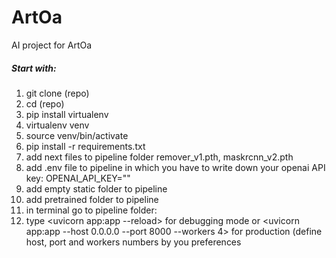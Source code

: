# ArtOa
 AI project for ArtOa

##### Start with:
1. git clone (repo)
2. cd (repo)
3. pip install virtualenv
4. virtualenv venv
5. source venv/bin/activate
6. pip install -r requirements.txt
7. add next files to pipeline folder remover_v1.pth, maskrcnn_v2.pth
8. add .env file to pipeline in which you have to write down your openai API key: OPENAI_API_KEY=""
9. add empty static folder to pipeline
10. add pretrained folder to pipeline
11. in terminal go to pipeline folder: <cd pipeline>
12. type <uvicorn app:app --reload> for debugging mode or <uvicorn app:app --host 0.0.0.0 --port 8000 --workers 4> for production (define host, port and workers numbers by you preferences
